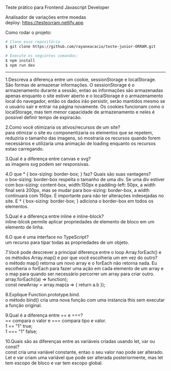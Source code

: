 Teste prático para Frontend Javascript Developer

Analisador de variações entre moedas
<br>
deploy: https://testeorram.netlify.app

Como rodar o projeto:
```bash
# Clone esse repositório
$ git clone https://github.com/rayaneacacio/teste-junior-ORRAM.git

# Execute os seguintes comandos:
$ npm install
$ npm run dev
```

---
<p>
  1.Descreva a diferença entre um cookie, sessionStorage e localStorage.
  <br>
  São formas de armazenar informações. O sessionStorage é o armazenamento durante a sessão, entao as informações são armazenadas 
  apenas enquanto o site estiver aberto e o localStorage é o armazenamento local do navegador, então os dados irão persistir, serão 
  mantidos mesmo se o usuário sair e entrar na página novamente. Os cookies funcionam como o localStorage, mas tem menor capacidade 
  de armazenamento e neles é possível definir tempo de expiracão.
</p>

<p>
  2.Como você otimizaria os ativos/recursos de um site?
  <br>
  para otimizar o site eu componentizaria os elementos que se repetem, reduziria o tamanho das imagens, só mostraria os recursos 
  quando forem necessários e utilizaria uma animação de loading enquanto os recursos estao carregando.
</p>

<p>
  3.Qual é a diferença entre canvas e svg?
  <br>
  as imagens svg podem ser responsivas.
</p>

<p>
  4.O que * { box-sizing: border-box; } faz? Quais são suas vantagens?
  <br>
  o box-sizing: border-box respeita o tamanho de uma div. Se uma div estiver com box-sizing: content-box, width:150px e padding-left: 50px,
  a width final será 200px, mas se mudar para box-sizing: border-box, a width continuará com 150px. É importante para não ter alterações 
  indesejadas no site. E * { box-sizing: border-box; } adiciona o border-box em todos os elementos.
</p>

<p>
  5.Qual é a diferença entre inline e inline-block?
  <br>
  inline-blcok permite aplicar propriedades de elemento de bloco em um elemento de linha.
</p>

<p>
  6.O que é uma interface no TypeScript?
  <br>
  um recurso para tipar todas as propriedades de um objeto.
</p>

<p>
  7.Você pode descrever a principal diferença entre o loop Array.forEach() e os métodos Array.map() e por que você escolheria um em vez do outro?
  <br>
  o método map() retorna um novo array e o forEach não retorna nada. Eu escolheria o forEach para fazer uma ação em cada elemento de um array 
  e o map para quando ser necessário percorrer um array para criar outro.
  <br>
  array.forEach((a) => function);
  <br>
  const newArray = array.map(a => { return a.b });
</p>

<p>
  8.Explique Function.prototype.bind.
  <br>
  o método bind() cria uma nova função com uma instancia this sem executar a função original.
</p>

<p>
  9.Qual é a diferença entre == e ===?
  <br>
  == compara o valor e === compara tipo e valor.
  <br>
  1 == "1" true;
  <br>
  1 === "1" false;
</p>

<p>  
  10.Quais são as diferenças entre as variáveis criadas usando let, var ou const?
  <br>
  const cria uma variável constante, entao o seu valor nao pode ser alterado. Let e var criam uma variável que pode ser alterada posteriormente, 
  mas let tem escopo de bloco e var tem escopo global.
</p>
